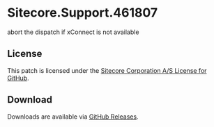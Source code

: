 # Sitecore.Support.461807
abort the dispatch if xConnect is not available

## License  
This patch is licensed under the [Sitecore Corporation A/S License for GitHub](https://github.com/sitecoresupport/Sitecore.Support.461807/blob/master/LICENSE).  

## Download  
Downloads are available via [GitHub Releases](https://github.com/sitecoresupport/Sitecore.Support.461807/releases).  
